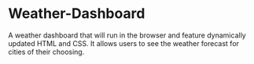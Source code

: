 # Weather-Dashboard
A weather dashboard that will run in the browser and feature dynamically updated HTML and CSS. It allows users to see the weather forecast for cities of their choosing.
